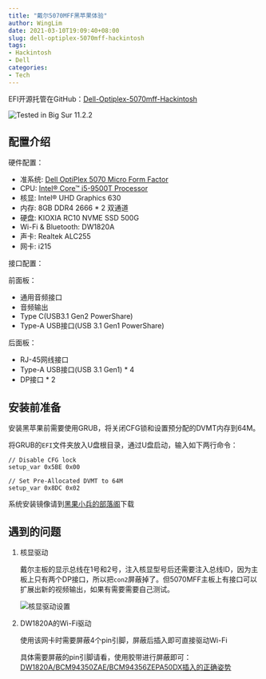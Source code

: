 ```yaml
---
title: "戴尔5070MFF黑苹果体验"
author: WingLim
date: 2021-03-10T19:09:40+08:00
slug: dell-optiplex-5070mff-hackintosh
tags:
- Hackintosh
- Dell
categories:
- Tech
---
```




EFI开源托管在GitHub：[Dell-Optiplex-5070mff-Hackintosh](https://github.com/WingLim/Dell-Optiplex-5070mff-Hackintosh)

![Tested in Big Sur 11.2.2](https://cdn.jsdelivr.net/gh/WingLim/assets@master/images/20210314192649.png)

## 配置介绍

硬件配置：

- 准系统: [Dell OptiPlex 5070 Micro Form Factor](https://www.dell.com/en-us/work/shop/desktops-all-in-one-pcs/optiplex-5070-micro/spd/optiplex-5070-micro)
- CPU: [Intel® Core™ i5-9500T Processor](https://ark.intel.com/content/www/us/en/ark/products/191052/intel-core-i5-9500t-processor-9m-cache-up-to-3-70-ghz.html)
- 核显: Intel® UHD Graphics 630
- 内存: 8GB DDR4 2666 * 2 双通道
- 硬盘: KIOXIA RC10 NVME SSD 500G
- Wi-Fi & Bluetooth: DW1820A
- 声卡: Realtek ALC255
- 网卡: i215



接口配置：

前面板：

- 通用音频接口
- 音频输出
- Type C(USB3.1 Gen2 PowerShare)
- Type-A USB接口(USB 3.1 Gen1 PowerShare)

后面板：

- RJ-45网线接口
- Type-A USB接口(USB 3.1 Gen1) * 4
- DP接口 * 2



## 安装前准备

安装黑苹果前需要使用GRUB，将关闭CFG锁和设置预分配的DVMT内存到64M。

将GRUB的`EFI`文件夹放入U盘根目录，通过U盘启动，输入如下两行命令：

```shell
// Disable CFG lock
setup_var 0x5BE 0x00

// Set Pre-Allocated DVMT to 64M
setup_var 0x8DC 0x02
```



系统安装镜像请到[黑果小兵的部落阁](https://blog.daliansky.net/)下载



## 遇到的问题

1. 核显驱动

   戴尔主板的显示总线在1号和2号，注入核显型号后还需要注入总线ID，因为主板上只有两个DP接口，所以把`con2`屏蔽掉了。但5070MFF主板上有接口可以扩展出新的视频输出，如果有需要需要自己测试。

   ![核显驱动设置](https://cdn.jsdelivr.net/gh/WingLim/assets@master/images/20210314204729.png)

   

2. DW1820A的Wi-Fi驱动

   使用该网卡时需要屏蔽4个pin引脚，屏蔽后插入即可直接驱动Wi-Fi

   具体需要屏蔽的pin引脚请看，使用胶带进行屏蔽即可：[DW1820A/BCM94350ZAE/BCM94356ZEPA50DX插入的正确姿势](https://blog.daliansky.net/DW1820A_BCM94350ZAE-driver-inserts-the-correct-posture.html)

